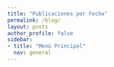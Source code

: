 ```yaml
---
title: "Publicaciones por Fecha"
permalink: /blog/
layout: posts
author_profile: false
sidebar:
- title: "Menú Principal"
  nav: general
---
```

